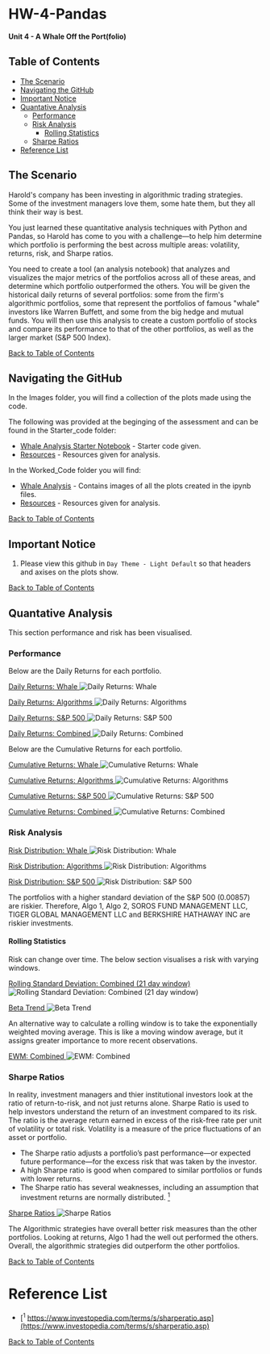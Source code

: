 # HW-4-Pandas
**Unit 4 - A Whale Off the Port(folio)**

## Table of Contents
- [The Scenario](#The-Scenario)
- [Navigating the GitHub](#Navigating-the-GitHub)
- [Important Notice](#Important-Notice)
- [Quantative Analysis](#Introduction)
    * [Performance](#Performance)
    * [Risk Analysis](#risk-analysis)
        * [Rolling Statistics](#rolling-statistics)
    * [Sharpe Ratios](#sharpe-ratios)
- [Reference List](#Reference-List)

## The Scenario

Harold's company has been investing in algorithmic trading strategies. Some of the investment managers love them, some hate them, but they all think their way is best.

You just learned these quantitative analysis techniques with Python and Pandas, so Harold has come to you with a challenge—to help him determine which portfolio is performing the best across multiple areas: volatility, returns, risk, and Sharpe ratios.

You need to create a tool (an analysis notebook) that analyzes and visualizes the major metrics of the portfolios across all of these areas, and determine which portfolio outperformed the others. You will be given the historical daily returns of several portfolios: some from the firm's algorithmic portfolios, some that represent the portfolios of famous "whale" investors like Warren Buffett, and some from the big hedge and mutual funds. You will then use this analysis to create a custom portfolio of stocks and compare its performance to that of the other portfolios, as well as the larger market (S&P 500 Index).

[Back to Table of Contents](#Table-of-Contents)

## Navigating the GitHub

In the Images folder, you will find a collection of the plots made using the code.

The following was provided at the beginging of the assessment and can be found in the Starter_code folder:

- [Whale Analysis Starter Notebook](https://github.com/RaelynSangil/HW-4-Pandas/blob/cd27f814bbf8a07f856ce0acc4ae6bda3f37f7f4/Starter_Code/whale_analysis.ipynb) - Starter code given.
- [Resources](https://github.com/RaelynSangil/HW-4-Pandas/tree/main/Starter_Code/Resources) - Resources given for analysis.

In the Worked_Code folder you will find:

- [Whale Analysis](https://github.com/RPSangil/HW-4-Pandas/blob/183c616a74d84ee578739180e8b48d7b80abf065/Worked_Code/whale_analysis.ipynb) - Contains images of all the plots created in the ipynb files.
- [Resources](https://github.com/RaelynSangil/HW-4-Pandas/tree/main/Starter_Code/Resources) - Resources given for analysis.

[Back to Table of Contents](#Table-of-Contents)

## Important Notice

1. Please view this github in `Day Theme - Light Default` so that headers and axises on the plots show.

[Back to Table of Contents](#Table-of-Contents)

## Quantative Analysis

This section performance and risk has been visualised.

### Performance

Below are the Daily Returns for each portfolio.

<ins> Daily Returns: Whale </ins>
![Daily Returns: Whale](https://github.com/RPSangil/HW-4-Pandas/blob/183c616a74d84ee578739180e8b48d7b80abf065/Images/Daily_Returns_Whale.png)

<ins> Daily Returns: Algorithms </ins>
![Daily Returns: Algorithms](https://github.com/RPSangil/HW-4-Pandas/blob/183c616a74d84ee578739180e8b48d7b80abf065/Images/Daily_Returns_Algorithms.png)

<ins> Daily Returns: S&P 500 </ins>
![Daily Returns: S&P 500](https://github.com/RPSangil/HW-4-Pandas/blob/183c616a74d84ee578739180e8b48d7b80abf065/Images/Daily_Returns_S&P500.png)

<ins> Daily Returns: Combined </ins>
![Daily Returns: Combined](https://github.com/RPSangil/HW-4-Pandas/blob/183c616a74d84ee578739180e8b48d7b80abf065/Images/Daily_Returns_Combined.png)

Below are the Cumulative Returns for each portfolio.

<ins> Cumulative Returns: Whale </ins>
![Cumulative Returns: Whale](https://github.com/RPSangil/HW-4-Pandas/blob/183c616a74d84ee578739180e8b48d7b80abf065/Images/Cumulative_Returns_Whale.png)

<ins> Cumulative Returns: Algorithms </ins>
![Cumulative Returns: Algorithms](https://github.com/RPSangil/HW-4-Pandas/blob/183c616a74d84ee578739180e8b48d7b80abf065/Images/Daily_Returns_Algorithms.png)

<ins> Cumulative Returns: S&P 500 </ins>
![Cumulative Returns: S&P 500](https://github.com/RPSangil/HW-4-Pandas/blob/183c616a74d84ee578739180e8b48d7b80abf065/Images/Cumulative_Returns_S&P500.png)

<ins> Cumulative Returns: Combined </ins>
![Cumulative Returns: Combined](https://github.com/RPSangil/HW-4-Pandas/blob/183c616a74d84ee578739180e8b48d7b80abf065/Images/Cumulative_Returns_Combined.png)

### Risk Analysis

<ins> Risk Distribution: Whale </ins>
![Risk Distribution: Whale](https://github.com/RPSangil/HW-4-Pandas/blob/183c616a74d84ee578739180e8b48d7b80abf065/Images/Risk_Distribution_Whale.png)

<ins> Risk Distribution: Algorithms </ins>
![Risk Distribution: Algorithms](https://github.com/RPSangil/HW-4-Pandas/blob/183c616a74d84ee578739180e8b48d7b80abf065/Images/Risk_Distribution_Algorithms.png)

<ins> Risk Distribution: S&P 500 </ins>
![Risk Distribution: S&P 500](https://github.com/RPSangil/HW-4-Pandas/blob/183c616a74d84ee578739180e8b48d7b80abf065/Images/Risk_Distribution_S&P500.png)

The portfolios with a higher standard deviation of the S&P 500 (0.00857) are riskier. Therefore, Algo 1, Algo 2, SOROS FUND MANAGEMENT LLC, TIGER GLOBAL MANAGEMENT LLC and BERKSHIRE HATHAWAY INC are riskier investments.

#### Rolling Statistics

Risk can change over time. The below section visualises a risk with varying windows.

<ins> Rolling Standard Deviation: Combined (21 day window) </ins>
![Rolling Standard Deviation: Combined (21 day window)](https://github.com/RPSangil/HW-4-Pandas/blob/183c616a74d84ee578739180e8b48d7b80abf065/Images/Rolling_Standard_Deviation_Combined-21%20day%20window.png)

<ins> Beta Trend </ins>
![Beta Trend](https://github.com/RPSangil/HW-4-Pandas/blob/183c616a74d84ee578739180e8b48d7b80abf065/Images/Beta_Trend.png)

An alternative way to calculate a rolling window is to take the exponentially weighted moving average. This is like a moving window average, but it assigns greater importance to more recent observations.

<ins> EWM: Combined </ins>
![EWM: Combined ](https://github.com/RPSangil/HW-4-Pandas/blob/183c616a74d84ee578739180e8b48d7b80abf065/Images/EWM_Combined.png)

### Sharpe Ratios

In reality, investment managers and thier institutional investors look at the ratio of return-to-risk, and not just returns alone. Sharpe Ratio is used to help investors understand the return of an investment compared to its risk. The ratio is the average return earned in excess of the risk-free rate per unit of volatility or total risk. Volatility is a measure of the price fluctuations of an asset or portfolio.

- The Sharpe ratio adjusts a portfolio’s past performance—or expected future performance—for the excess risk that was taken by the investor.
- A high Sharpe ratio is good when compared to similar portfolios or funds with lower returns.
- The Sharpe ratio has several weaknesses, including an assumption that investment returns are normally distributed. [<sup>1</sup>](#reference-list)

<ins> Sharpe Ratios </ins>
![Sharpe Ratios](https://github.com/RPSangil/HW-4-Pandas/blob/548c15d1396c72ed46b044c9316988fe7c1c5613/Images/Sharpe_Ratios.PNG)

The Algorithmic strategies have overall better risk measures than the other portfolios. Looking at returns, Algo 1 had the well out performed the others. Overall, the algorithmic strategies did outperform the other portfolios.

[Back to Table of Contents](#Table-of-Contents)

# Reference List
- [<sup>1</sup> https://www.investopedia.com/terms/s/sharperatio.asp](https://www.investopedia.com/terms/s/sharperatio.asp)

[Back to Table of Contents](#Table-of-Contents)